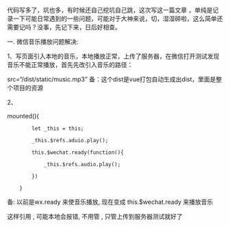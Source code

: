 代码写多了，坑也多，有时候还自己挖坑自己跳，这次写这一篇文章 ，单纯是记录一下可能日常遇到的一些问题，可能对于大神来说，切，湿湿碎啦，这么简单还需要记吗？没事，先记下来，日后好相查。

一. 微信音乐播放问题解决:

1、写页面引入本地的音乐，本地播放正常，上传了服务器，在微信打开测试发现音乐不能正常播放，首先先改引入音乐的路径：

src=“/dist/static/music.mp3”   备：这个dist是vue打包自动生成出dist，里面是整个项目的资源

2、

mounted\(\){

```
        let _this = this;

        _this.$refs.aduio.play();

        this.$wechat.ready(function(){

            _this.$refs.audio.play();

        })

    }
```

备: 以前是wx.ready    来使音乐播放, 现在变成  this.$wechat.ready  来播放音乐

这样引用 , 可能本地会报错, 不用管 , 只管上传到服务器测试就好了

